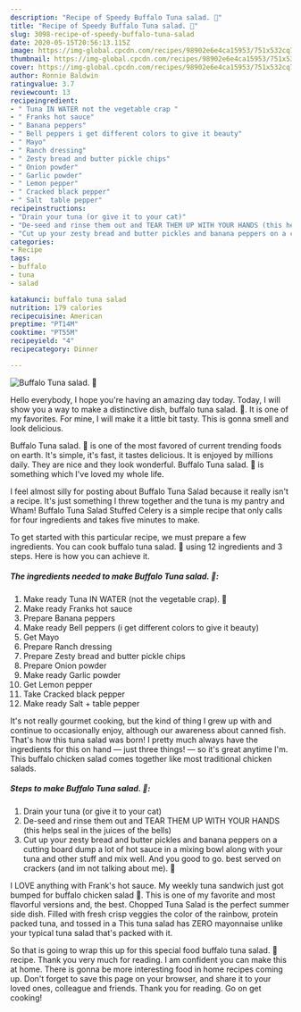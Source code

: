 ```yaml
---
description: "Recipe of Speedy Buffalo Tuna salad. 🙂"
title: "Recipe of Speedy Buffalo Tuna salad. 🙂"
slug: 3098-recipe-of-speedy-buffalo-tuna-salad
date: 2020-05-15T20:56:13.115Z
image: https://img-global.cpcdn.com/recipes/98902e6e4ca15953/751x532cq70/buffalo-tuna-salad-🙂-recipe-main-photo.jpg
thumbnail: https://img-global.cpcdn.com/recipes/98902e6e4ca15953/751x532cq70/buffalo-tuna-salad-🙂-recipe-main-photo.jpg
cover: https://img-global.cpcdn.com/recipes/98902e6e4ca15953/751x532cq70/buffalo-tuna-salad-🙂-recipe-main-photo.jpg
author: Ronnie Baldwin
ratingvalue: 3.7
reviewcount: 13
recipeingredient:
- " Tuna IN WATER not the vegetable crap "
- " Franks hot sauce"
- " Banana peppers"
- " Bell peppers i get different colors to give it beauty"
- " Mayo"
- " Ranch dressing"
- " Zesty bread and butter pickle chips"
- " Onion powder"
- " Garlic powder"
- " Lemon pepper"
- " Cracked black pepper"
- " Salt  table pepper"
recipeinstructions:
- "Drain your tuna (or give it to your cat)"
- "De-seed and rinse them out and TEAR THEM UP WITH YOUR HANDS (this helps seal in the juices of the bells)"
- "Cut up your zesty bread and butter pickles and banana peppers on a cutting board dump a lot of hot sauce in a mixing bowl along with your tuna and other stuff and mix well. And you good to go. best served on crackers (and im not talking about me). 🙂"
categories:
- Recipe
tags:
- buffalo
- tuna
- salad

katakunci: buffalo tuna salad 
nutrition: 179 calories
recipecuisine: American
preptime: "PT14M"
cooktime: "PT55M"
recipeyield: "4"
recipecategory: Dinner

---
```



![Buffalo Tuna salad. 🙂](https://img-global.cpcdn.com/recipes/98902e6e4ca15953/751x532cq70/buffalo-tuna-salad-🙂-recipe-main-photo.jpg)

Hello everybody, I hope you're having an amazing day today. Today, I will show you a way to make a distinctive dish, buffalo tuna salad. 🙂. It is one of my favorites. For mine, I will make it a little bit tasty. This is gonna smell and look delicious.

Buffalo Tuna salad. 🙂 is one of the most favored of current trending foods on earth. It's simple, it's fast, it tastes delicious. It is enjoyed by millions daily. They are nice and they look wonderful. Buffalo Tuna salad. 🙂 is something which I've loved my whole life.

I feel almost silly for posting about Buffalo Tuna Salad because it really isn&#39;t a recipe. It&#39;s just something I threw together and the tuna is my pantry and Wham! Buffalo Tuna Salad Stuffed Celery is a simple recipe that only calls for four ingredients and takes five minutes to make.


To get started with this particular recipe, we must prepare a few ingredients. You can cook buffalo tuna salad. 🙂 using 12 ingredients and 3 steps. Here is how you can achieve it.

<!--inarticleads1-->

##### The ingredients needed to make Buffalo Tuna salad. 🙂:

1. Make ready  Tuna IN WATER (not the vegetable crap). 🙂
1. Make ready  Franks hot sauce
1. Prepare  Banana peppers
1. Make ready  Bell peppers (i get different colors to give it beauty)
1. Get  Mayo
1. Prepare  Ranch dressing
1. Prepare  Zesty bread and butter pickle chips
1. Prepare  Onion powder
1. Make ready  Garlic powder
1. Get  Lemon pepper
1. Take  Cracked black pepper
1. Make ready  Salt + table pepper


It&#39;s not really gourmet cooking, but the kind of thing I grew up with and continue to occasionally enjoy, although our awareness about canned fish. That&#39;s how this tuna salad was born! I pretty much always have the ingredients for this on hand — just three things! — so it&#39;s great anytime I&#39;m. This buffalo chicken salad comes together like most traditional chicken salads. 

<!--inarticleads2-->

##### Steps to make Buffalo Tuna salad. 🙂:

1. Drain your tuna (or give it to your cat)
1. De-seed and rinse them out and TEAR THEM UP WITH YOUR HANDS (this helps seal in the juices of the bells)
1. Cut up your zesty bread and butter pickles and banana peppers on a cutting board dump a lot of hot sauce in a mixing bowl along with your tuna and other stuff and mix well. And you good to go. best served on crackers (and im not talking about me). 🙂


I LOVE anything with Frank&#39;s hot sauce. My weekly tuna sandwich just got bumped for buffalo chicken salad 🙂. This is one of my favorite and most flavorful versions and, the best. Chopped Tuna Salad is the perfect summer side dish. Filled with fresh crisp veggies the color of the rainbow, protein packed tuna, and tossed in a This tuna salad has ZERO mayonnaise unlike your typical tuna salad that&#39;s packed with it. 

So that is going to wrap this up for this special food buffalo tuna salad. 🙂 recipe. Thank you very much for reading. I am confident you can make this at home. There is gonna be more interesting food in home recipes coming up. Don't forget to save this page on your browser, and share it to your loved ones, colleague and friends. Thank you for reading. Go on get cooking!
